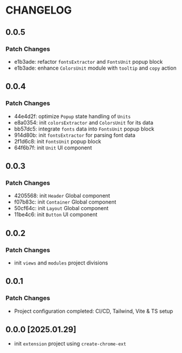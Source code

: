 # CHANGELOG

## 0.0.5

### Patch Changes

- e1b3ade: refactor `fontsExtractor` and `FontsUnit` popup block
- e1b3ade: enhance `ColorsUnit` module with `tooltip` and `copy` action

## 0.0.4

### Patch Changes

- 44e4d2f: optimize `Popup` state handling of `Units`
- e8a0354: init `colorsExtractor` and `ColorsUnit` for its data
- bb57dc5: integrate `fonts` data into `FontsUnit` popup block
- 914d80b: init `fontsExtractor` for parsing font data
- 2f1d6c8: init `FontsUnit` popup block
- 64f6b7f: init `Unit` UI component

## 0.0.3

### Patch Changes

- 4205568: init `Header` Global component
- f07b83c: init `Container` Global component
- 50cf64c: init `Layout` Global component
- 11be4c6: init `Button` UI component

## 0.0.2

### Patch Changes

- init `views` and `modules` project divisions

## 0.0.1

### Patch Changes

- Project configuration completed: CI/CD, Tailwind, Vite & TS setup

## 0.0.0 [2025.01.29]

- init `extension` project using `create-chrome-ext`
